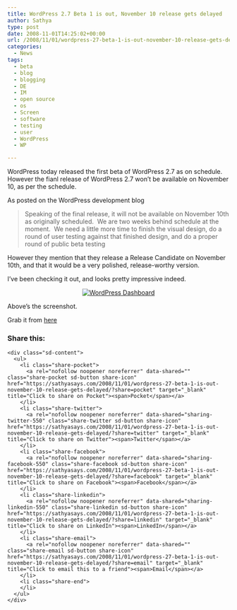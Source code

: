 ```yaml
---
title: WordPress 2.7 Beta 1 is out, November 10 release gets delayed
author: Sathya
type: post
date: 2008-11-01T14:25:02+00:00
url: /2008/11/01/wordpress-27-beta-1-is-out-november-10-release-gets-delayed/
categories:
  - News
tags:
  - beta
  - blog
  - blogging
  - DE
  - IM
  - open source
  - os
  - Screen
  - software
  - testing
  - user
  - WordPress
  - WP

---
```

WordPress today released the first beta of WordPress 2.7 as on schedule. However the fianl release of WordPress 2.7 won&#8217;t be available on November 10, as per the schedule.

As posted on the WordPress development blog

> Speaking of the final release, it will not be available on November 10th as originally scheduled.  We are two weeks behind schedule at the moment.  We need a little more time to finish the visual design, do a round of user testing against that finished design, and do a proper round of public beta testing

However they mention that they release a Release Candidate on November 10th, and that it would be a very polished, release-worthy version.
  
I&#8217;ve been checking it out, and looks pretty impressive indeed.

<p style="text-align: center;">
  <a href="http://www.flickr.com/photos/sathyabhat/2991891892/"><img class="aligncenter" src="https://i0.wp.com/farm4.static.flickr.com/3253/2991891892_65d8e29851_m.jpg?w=740" alt="WordPress Dashboard" data-recalc-dims="1" /></a>
</p>

<p style="text-align: left;">
  Above&#8217;s the screenshot.
</p>

<p style="text-align: left;">
  Grab it from <a href="http://wordpress.org/wordpress-2.7-beta1.zip" target="_blank">here</a>
</p>

<div class="sharedaddy sd-sharing-enabled">
  <div class="robots-nocontent sd-block sd-social sd-social-icon-text sd-sharing">
    <h3 class="sd-title">
      Share this:
    </h3>
    
    <div class="sd-content">
      <ul>
        <li class="share-pocket">
          <a rel="nofollow noopener noreferrer" data-shared="" class="share-pocket sd-button share-icon" href="https://sathyasays.com/2008/11/01/wordpress-27-beta-1-is-out-november-10-release-gets-delayed/?share=pocket" target="_blank" title="Click to share on Pocket"><span>Pocket</span></a>
        </li>
        <li class="share-twitter">
          <a rel="nofollow noopener noreferrer" data-shared="sharing-twitter-550" class="share-twitter sd-button share-icon" href="https://sathyasays.com/2008/11/01/wordpress-27-beta-1-is-out-november-10-release-gets-delayed/?share=twitter" target="_blank" title="Click to share on Twitter"><span>Twitter</span></a>
        </li>
        <li class="share-facebook">
          <a rel="nofollow noopener noreferrer" data-shared="sharing-facebook-550" class="share-facebook sd-button share-icon" href="https://sathyasays.com/2008/11/01/wordpress-27-beta-1-is-out-november-10-release-gets-delayed/?share=facebook" target="_blank" title="Click to share on Facebook"><span>Facebook</span></a>
        </li>
        <li class="share-linkedin">
          <a rel="nofollow noopener noreferrer" data-shared="sharing-linkedin-550" class="share-linkedin sd-button share-icon" href="https://sathyasays.com/2008/11/01/wordpress-27-beta-1-is-out-november-10-release-gets-delayed/?share=linkedin" target="_blank" title="Click to share on LinkedIn"><span>LinkedIn</span></a>
        </li>
        <li class="share-email">
          <a rel="nofollow noopener noreferrer" data-shared="" class="share-email sd-button share-icon" href="https://sathyasays.com/2008/11/01/wordpress-27-beta-1-is-out-november-10-release-gets-delayed/?share=email" target="_blank" title="Click to email this to a friend"><span>Email</span></a>
        </li>
        <li class="share-end">
        </li>
      </ul>
    </div>
  </div>
</div>